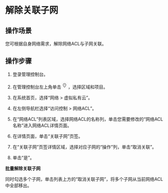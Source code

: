 # 解除关联子网<a name="vpc_acl_0003"></a>

## 操作场景<a name="section66699152161428"></a>

您可根据自身网络需求，解除网络ACL与子网关联。

## 操作步骤<a name="section25103352161542"></a>

1.  登录管理控制台。

1.  在管理控制台左上角单击![](figures/icon-region.png)，选择区域和项目。
2.  在系统首页，选择“网络 \> 虚拟私有云”。
3.  在左侧导航栏选择“访问控制 \> 网络ACL”。
4.  在“网络ACL”列表区域，选择网络ACL的名称列，单击您需要修改的“网络ACL名称”进入网络ACL详情页面。
5.  在详情页面，单击“关联子网”页签。
6.  在“关联子网”页签详情区域，选择对应子网的“操作”列，单击“取消关联”。
7.  单击“是”。

**批量解除关联子网**

同时勾选多个子网，单击列表上方的“取消关联子网”，将多个子网从当前网络ACL中全部移出。

